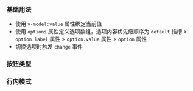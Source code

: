 <!-- 多选框/单选框 -->

### 基础用法

- 使用 `v-model:value` 属性绑定当前值
- 使用 `options` 属性定义选项数组，选项内容优先级顺序为 `default` 插槽 > `option.label` 属性 > `option.value` 属性 > `option` 属性
- 切换选项时触发 `change` 事件

<preview path="@docs/component/checkbox/demos/group.vue"></preview>

### 按钮类型

<preview path="@docs/component/checkbox/demos/group-type.vue"></preview>

### 行内模式

<preview path="@docs/component/checkbox/demos/group-display.vue"></preview>
